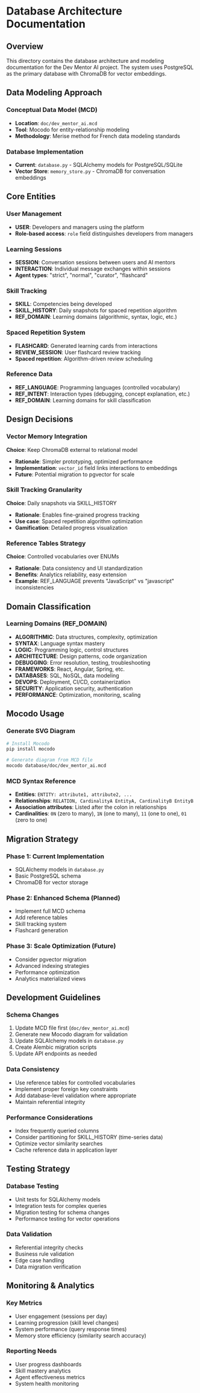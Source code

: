 # Database Architecture Documentation

## Overview
This directory contains the database architecture and modeling documentation for the Dev Mentor AI project. The system uses PostgreSQL as the primary database with ChromaDB for vector embeddings.

## Data Modeling Approach

### Conceptual Data Model (MCD)
- **Location**: `doc/dev_mentor_ai.mcd`
- **Tool**: Mocodo for entity-relationship modeling
- **Methodology**: Merise method for French data modeling standards

### Database Implementation
- **Current**: `database.py` - SQLAlchemy models for PostgreSQL/SQLite
- **Vector Store**: `memory_store.py` - ChromaDB for conversation embeddings

## Core Entities

### User Management
- **USER**: Developers and managers using the platform
- **Role-based access**: `role` field distinguishes developers from managers

### Learning Sessions
- **SESSION**: Conversation sessions between users and AI mentors
- **INTERACTION**: Individual message exchanges within sessions
- **Agent types**: "strict", "normal", "curator", "flashcard"

### Skill Tracking
- **SKILL**: Competencies being developed
- **SKILL_HISTORY**: Daily snapshots for spaced repetition algorithm
- **REF_DOMAIN**: Learning domains (algorithmic, syntax, logic, etc.)

### Spaced Repetition System
- **FLASHCARD**: Generated learning cards from interactions
- **REVIEW_SESSION**: User flashcard review tracking
- **Spaced repetition**: Algorithm-driven review scheduling

### Reference Data
- **REF_LANGUAGE**: Programming languages (controlled vocabulary)
- **REF_INTENT**: Interaction types (debugging, concept explanation, etc.)
- **REF_DOMAIN**: Learning domains for skill classification

## Design Decisions

### Vector Memory Integration
**Choice**: Keep ChromaDB external to relational model
- **Rationale**: Simpler prototyping, optimized performance
- **Implementation**: `vector_id` field links interactions to embeddings
- **Future**: Potential migration to pgvector for scale

### Skill Tracking Granularity
**Choice**: Daily snapshots via SKILL_HISTORY
- **Rationale**: Enables fine-grained progress tracking
- **Use case**: Spaced repetition algorithm optimization
- **Gamification**: Detailed progress visualization

### Reference Tables Strategy
**Choice**: Controlled vocabularies over ENUMs
- **Rationale**: Data consistency and UI standardization
- **Benefits**: Analytics reliability, easy extension
- **Example**: REF_LANGUAGE prevents "JavaScript" vs "javascript" inconsistencies

## Domain Classification

### Learning Domains (REF_DOMAIN)
- **ALGORITHMIC**: Data structures, complexity, optimization
- **SYNTAX**: Language syntax mastery
- **LOGIC**: Programming logic, control structures
- **ARCHITECTURE**: Design patterns, code organization
- **DEBUGGING**: Error resolution, testing, troubleshooting
- **FRAMEWORKS**: React, Angular, Spring, etc.
- **DATABASES**: SQL, NoSQL, data modeling
- **DEVOPS**: Deployment, CI/CD, containerization
- **SECURITY**: Application security, authentication
- **PERFORMANCE**: Optimization, monitoring, scaling

## Mocodo Usage

### Generate SVG Diagram
```bash
# Install Mocodo
pip install mocodo

# Generate diagram from MCD file
mocodo database/doc/dev_mentor_ai.mcd
```

### MCD Syntax Reference
- **Entities**: `ENTITY: attribute1, attribute2, ...`
- **Relationships**: `RELATION, CardinalityA EntityA, CardinalityB EntityB`
- **Association attributes**: Listed after the colon in relationships
- **Cardinalities**: `0N` (zero to many), `1N` (one to many), `11` (one to one), `01` (zero to one)

## Migration Strategy

### Phase 1: Current Implementation
- SQLAlchemy models in `database.py`
- Basic PostgreSQL schema
- ChromaDB for vector storage

### Phase 2: Enhanced Schema (Planned)
- Implement full MCD schema
- Add reference tables
- Skill tracking system
- Flashcard generation

### Phase 3: Scale Optimization (Future)
- Consider pgvector migration
- Advanced indexing strategies
- Performance optimization
- Analytics materialized views

## Development Guidelines

### Schema Changes
1. Update MCD file first (`doc/dev_mentor_ai.mcd`)
2. Generate new Mocodo diagram for validation
3. Update SQLAlchemy models in `database.py`
4. Create Alembic migration scripts
5. Update API endpoints as needed

### Data Consistency
- Use reference tables for controlled vocabularies
- Implement proper foreign key constraints
- Add database-level validation where appropriate
- Maintain referential integrity

### Performance Considerations
- Index frequently queried columns
- Consider partitioning for SKILL_HISTORY (time-series data)
- Optimize vector similarity searches
- Cache reference data in application layer

## Testing Strategy

### Database Testing
- Unit tests for SQLAlchemy models
- Integration tests for complex queries
- Migration testing for schema changes
- Performance testing for vector operations

### Data Validation
- Referential integrity checks
- Business rule validation
- Edge case handling
- Data migration verification

## Monitoring & Analytics

### Key Metrics
- User engagement (sessions per day)
- Learning progression (skill level changes)
- System performance (query response times)
- Memory store efficiency (similarity search accuracy)

### Reporting Needs
- User progress dashboards
- Skill mastery analytics
- Agent effectiveness metrics
- System health monitoring